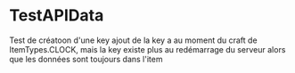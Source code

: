# TestAPIData
Test de créatoon d'une key ajout de la key a au moment du craft de ItemTypes.CLOCK, mais la key existe plus au redémarrage du serveur
 alors que les données sont toujours dans l'item
